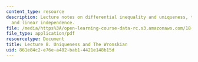 ```yaml
---
content_type: resource
description: Lecture notes on differential inequality and uniqueness, the Wronskian,
  and linear independence.
file: /media/https%3A/open-learning-course-data-rc.s3.amazonaws.com/18-034-honors-differential-equations-spring-2009/861e84c2e76ea482bab14421e148b15d_MIT18_034s09_lec08.pdf
file_type: application/pdf
resourcetype: Document
title: Lecture 8. Uniqueness and The Wronskian
uid: 861e84c2-e76e-a482-bab1-4421e148b15d
---
```

